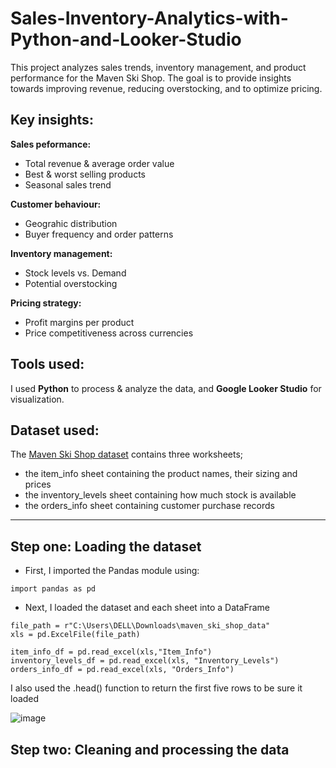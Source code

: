 # Sales-Inventory-Analytics-with-Python-and-Looker-Studio
This project analyzes sales trends, inventory management, and product performance for the Maven Ski Shop. The goal is to provide insights towards improving revenue, reducing overstocking, and to optimize pricing.

## Key insights:

**Sales peformance:**
- Total revenue & average order value
- Best & worst selling products
- Seasonal sales trend

**Customer behaviour:**
- Geograhic distribution
- Buyer frequency and order patterns

**Inventory management:**
- Stock levels vs. Demand
- Potential overstocking

**Pricing strategy:**
- Profit margins per product
- Price competitiveness across currencies

## Tools used:
I used **Python** to process & analyze the data, and **Google Looker Studio** for visualization. 

## Dataset used:
The [Maven Ski Shop dataset](https://docs.google.com/spreadsheets/d/1WnLOQtJeGWXA11dYp_5tTxBtDCmc5wP1/edit?usp=sharing&ouid=107860954201781863308&rtpof=true&sd=true) contains three worksheets; 
- the item_info sheet containing the product names, their sizing and prices
- the inventory_levels sheet containing how much stock is available
- the orders_info sheet containing customer purchase records 
---

## Step one: Loading the dataset
- First, I imported the Pandas module using:
```
import pandas as pd
```
- Next, I loaded the dataset and each sheet into a DataFrame
```
file_path = r"C:\Users\DELL\Downloads\maven_ski_shop_data"
xls = pd.ExcelFile(file_path)

item_info_df = pd.read_excel(xls,"Item_Info")
inventory_levels_df = pd.read_excel(xls, "Inventory_Levels")
orders_info_df = pd.read_excel(xls, "Orders_Info")
```
I also used the .head() function to return the first five rows to be sure it loaded 

![image](https://github.com/user-attachments/assets/9fde1c71-55db-4ded-b134-9032fcd2ffca)

## Step two: Cleaning and processing the data





